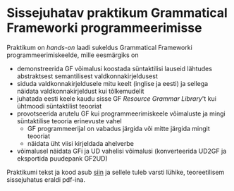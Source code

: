# Sissejuhatav praktikum Grammatical Frameworki programmeerimisse

Praktikum on *hands-on* laadi sukeldus Grammatical Frameworki programmeerimiskeelde, mille eesmärgiks on
* demonstreerida GF võimalusi koostada süntaktilisi lauseid lähtudes abstraktsest semantilisest valdkonnakirjeldusest
* siduda valdkonnakirjeldusele mitu keelt (inglise ja eesti) ja sellega näidata valdkonnakirjeldust kui tõlkemudelit
* juhatada eesti keele kaudu sisse GF *Resource Grammar Library*'t kui ühtmoodi süntaktilist teooriat
* provotseerida arutelu GF kui programmeerimiskeele võimaluste ja mingi süntaktilise teooria erinevuste vahel
  * GF programmeerijal on vabadus järgida või mitte järgida mingit teooriat
  * näidata üht viisi kirjeldada ahelverbe
* võimalusel näidata GFi ja UD vahelisi võimalusi (konverteerida UD2GF ja eksportida puudepank GF2UD)

Praktikumi tekst ja kood asub [siin](gfse/README.md) ja sellele tuleb varsti lühike, teoreetilisem sissejuhatus eraldi pdf-ina.
